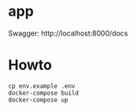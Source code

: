 # app

Swagger: http://localhost:8000/docs

# Howto

```
cp env.example .env
docker-compose build
docker-compose up
```
